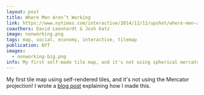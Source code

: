```yaml
---
layout: post
title: Where Men Aren’t Working
link: https://www.nytimes.com/interactive/2014/12/12/upshot/where-men-arent-working-map.html
coauthors: David Leonhardt & Josh Katz
image: nonworking.png
tags: map, social, economy, interactive, tilemap
publication: NYT
images: 
  - nonworking-big.png
info: My first self-made tile map, and it's not using spherical mercator!
---
```


My first tile map using self-rendered tiles, and it's not using the Mercator projection! I wrote a [blog post](https://vis4.net/blog/posts/no-more-mercator-tiles/) explaining how I made this.
